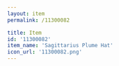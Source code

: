 ```yaml
---
layout: item
permalink: /11300082

title: Item
id: '11300082'
item_name: 'Sagittarius Plume Hat'
icon_url: '11300082.png'
---
```

